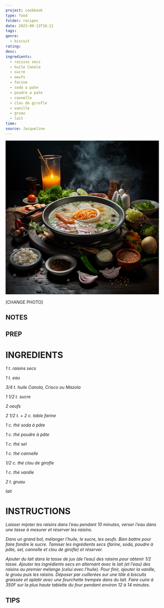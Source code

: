 ```yaml
---
project: cookbook
type: food
folder: recipes
date: 2023-09-13T16:11
tags: 
genre:
  - biscuit
rating: 
desc: 
ingredients:
  - raisins secs
  - huile Canola
  - sucre
  - oeufs
  - farine
  - soda a pate
  - poudre a pate
  - cannelle
  - clou de girofle
  - vanille
  - gruau
  - lait
time: 
source: Jacqueline
---
```


![IMAGE](_default.png)


[CHANGE PHOTO]


## NOTES




## PREP


# INGREDIENTS

_1 t. raisins secs_

_1 t. eau_

_3/4 t. huile Canola, Crisco ou Mazola_

_1 1/2 t. sucre_

_2 oeufs_

_2 1/2 t. + 2 c. table farine_

_1 c. thé soda à pâte_

_1 c. thé poudre à pâte_

_1 c. thé sel_

_1 c. thé cannelle_

_1/2 c. thé clou de girofle_

_1 c. thé vanille_

_2 t. gruau_

_lait_



# INSTRUCTIONS

_Laisser mijoter les raisins dans l’eau pendant_
_10 minutes, verser l’eau dans une tasse à_
_mesurer et réserver les raisins._

_Dans un grand bol, mélanger l’huile, le sucre,_
_les oeufs. Bien battre pour faire fondre le_
_sucre. Tamiser les ingrédients secs (farine,_
_soda, poudre à pâte, sel, cannelle et clou de_
_girofle) et réserver._

_Ajouter du lait dans la tasse de jus (de l’eau)_
_des raisins pour obtenir 1/2 tasse. Ajouter_
_les ingrédients secs en alternant avec le lait_
_(et l’eau) des raisins au premier mélange_
_(celui avec l’huile). Pour finir, ajouter la vanille,_
_le gruau puis les raisins. Déposer par cuillerées_
_sur une tôle à biscuits graissée et aplatir_
_avec une fourchette trempée dans du lait._
_Faire cuire à 350F sur la plus haute tablette_
_du four pendant environ 12 à 14 minutes._




## TIPS



